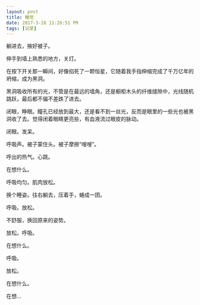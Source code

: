```yaml
---
layout: post
title: 睡觉
date: 2017-3-18 11:26:51 PM 
tags: [记录]
---
```



躺进去，掖好被子。

伸手到墙上熟悉的地方，关灯。

在按下开关那一瞬间，好像掐死了一颗恒星，它随着我手指伸缩完成了千万亿年的坍缩，成为黑洞。

黑洞吸收所有的光，不管是在最远的墙角，还是橱柜木头的纤维缝隙中，光线随机跳跃，最后都不偏不差跌了进去。

闭眼，睁眼。瞳孔已经放到最大，还是看不到一丝光，反而是眼里的一些光也被黑洞收了去。觉得闭着眼睛更亮些，有血液流过眼皮的脉动。

闭眼。发呆。

呼吸声。被子蒙住头。被子摩擦“嗖嗖”。

呼出的热气。心跳。

在想什么。

呼吸均匀。肌肉放松。

换个睡姿。往右躺去，压着手，蜷成一团。

呼吸。放松。

不舒服，换回原来的姿势。

放松。呼吸。

在想什么。

呼吸。

放松。

在想什么。

在想...
